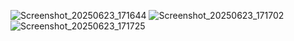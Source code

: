 ![Screenshot_20250623_171644](https://github.com/user-attachments/assets/6a0f65f8-b7ee-49f0-a09a-cdc09ec02381)
![Screenshot_20250623_171702](https://github.com/user-attachments/assets/b854cba7-cf13-449f-b7b9-90c0f4a1f0f5)
![Screenshot_20250623_171725](https://github.com/user-attachments/assets/aadaf03a-2e09-4a37-9e4d-28ca3e63e500)


